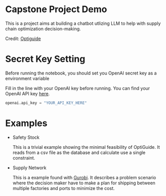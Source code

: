 # Capstone Project Demo
This is a project aims at building a chatbot utlizing LLM to help with supply chain optimization decision-making.

Credit: [Optiguide](https://github.com/microsoft/OptiGuide/tree/main)

# Secret Key Setting
Before running the notebook, you should set you OpenAI secret key as a environment variable

Fill in the line with your OpenAI key before running. You can find your OpenAI API key [here](https://platform.openai.com/api-keys).
```python
openai.api_key = "YOUR_API_KEY_HERE"
```

# Examples
* Safety Stock

  This is a trivial example showing the minimal feasibility of OptiGuide. It reads from a csv file as the database and calculate use a single constraint.

* Supply Network

  This is a example found with [Gurobi](https://gurobi.github.io/modeling-examples/supply_network_design/). It describes a problem scenario where the decision maker have to make a plan for shipping between multiple factories and ports to minimize the cost.